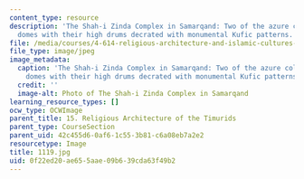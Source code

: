 ```yaml
---
content_type: resource
description: 'The Shah-i Zinda Complex in Samarqand: Two of the azure colored tiled
  domes with their high drums decrated with monumental Kufic patterns.'
file: /media/courses/4-614-religious-architecture-and-islamic-cultures-fall-2002/0f22ed20ae655aae09b639cda63f49b2_1119.jpg
file_type: image/jpeg
image_metadata:
  caption: 'The Shah-i Zinda Complex in Samarqand: Two of the azure colored tiled
    domes with their high drums decrated with monumental Kufic patterns.'
  credit: ''
  image-alt: Photo of The Shah-i Zinda Complex in Samarqand
learning_resource_types: []
ocw_type: OCWImage
parent_title: 15. Religious Architecture of the Timurids
parent_type: CourseSection
parent_uid: 42c455d6-0af6-1c55-3b81-c6a08eb7a2e2
resourcetype: Image
title: 1119.jpg
uid: 0f22ed20-ae65-5aae-09b6-39cda63f49b2
---
```

